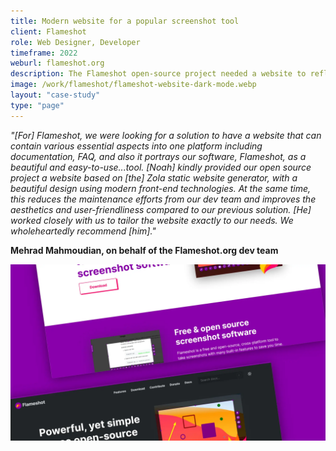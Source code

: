 ```yaml
---
title: Modern website for a popular screenshot tool
client: Flameshot
role: Web Designer, Developer
timeframe: 2022
weburl: flameshot.org
description: The Flameshot open-source project needed a website to reflect their easy-to-use screenshot tool. I worked closely with the project maintainers to tailor the website to their needs using a clean design, modern web technologies, and best practices.
image: /work/flameshot/flameshot-website-dark-mode.webp
layout: "case-study"
type: "page"
---
```


*"[For] Flameshot, we were looking for a solution to have a website that can contain various essential aspects into one platform including documentation, FAQ, and also it portrays our software, Flameshot, as a beautiful and easy-to-use...tool. [Noah] kindly provided our open source project a website based on [the] Zola static website generator, with a beautiful design using modern front-end technologies. At the same time, this reduces the maintenance efforts from our dev team and improves the aesthetics and user-friendliness compared to our previous solution. [He] worked closely with us to tailor the website exactly to our needs. We wholeheartedly recommend [him]."* 

**Mehrad Mahmoudian, on behalf of the Flameshot.org dev team**

![Flameshot landing page](/work/flameshot/flameshot-website.webp "Flameshot landing page light/dark modes")
